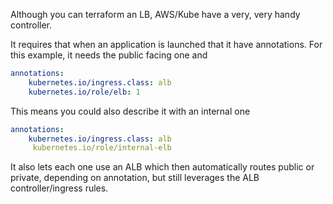 Although you can terraform an LB, AWS/Kube have a very, very handy controller.

It requires that when an application is launched that it have annotations. For this example, it needs the public facing one and

```yaml
annotations:
    kubernetes.io/ingress.class: alb
    kubernetes.io/role/elb: 1
```

This means you could also describe it with an internal one

```yaml
annotations:
    kubernetes.io/ingress.class: alb
     kubernetes.io/role/internal-elb
```

It also lets each one use an ALB which then automatically routes public or private, depending on annotation, but still leverages the ALB controller/ingress rules.